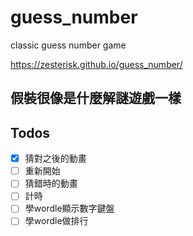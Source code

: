 # guess_number
 classic guess number game

https://zesterisk.github.io/guess_number/

## 假裝很像是什麼解謎遊戲一樣

## Todos

- [x] 猜對之後的動畫
- [ ] 重新開始
- [ ] 猜錯時的動畫
- [ ] 計時
- [ ] 學wordle顯示數字鍵盤
- [ ] 學wordle做排行
